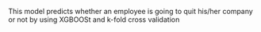 This model predicts whether an employee is going to quit his/her company or not by using XGBOOSt and k-fold cross validation
